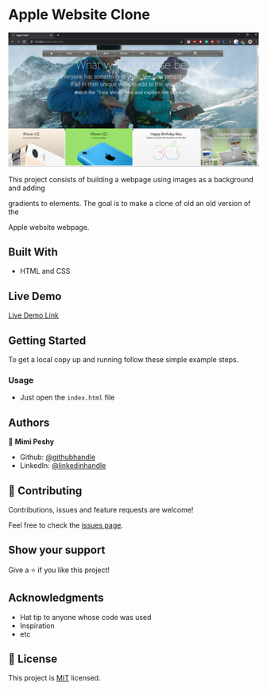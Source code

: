 # Apple Website Clone

![screenshot](./screenshot.png)

This project consists of building a webpage using images as a background and adding

gradients to elements. The goal is to make a clone of old an old version of the

Apple website webpage.

## Built With

- HTML and CSS

## Live Demo

[Live Demo Link](https://mimipeshy.github.io/backgrounds-and-gradients/)


## Getting Started

To get a local copy up and running follow these simple example steps.

### Usage
- Just open the `index.html` file


## Authors

👤 **Mimi Peshy**

- Github: [@githubhandle](https://github.com/mimipeshy)
- LinkedIn: [@linkedinhandle](https://www.linkedin.com/in/peris-ndanu-405083193/)

## 🤝 Contributing

Contributions, issues and feature requests are welcome!

Feel free to check the [issues page](issues/).

## Show your support

Give a ⭐️ if you like this project!

## Acknowledgments

- Hat tip to anyone whose code was used
- Inspiration
- etc

## 📝 License

This project is [MIT](lic.url) licensed.
